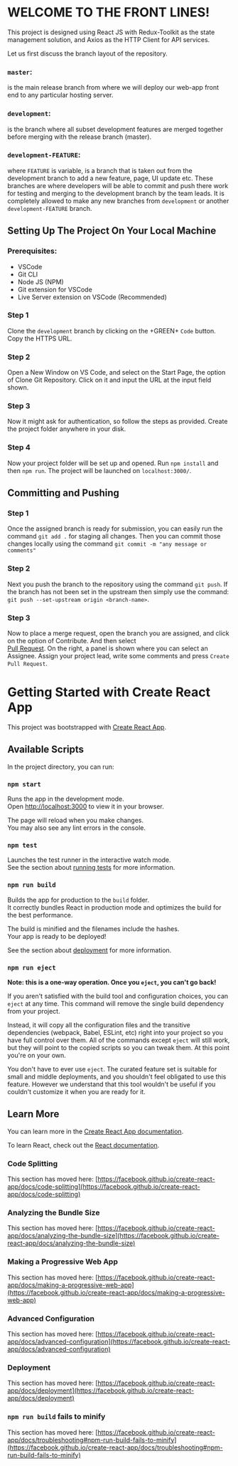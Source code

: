 # WELCOME TO THE FRONT LINES!
This project is designed using React JS with Redux-Toolkit as the state management solution, and Axios as the HTTP Client for API services.

Let us first discuss the branch layout of the repository.

### `master`: 
is the main release branch from where we will deploy our web-app front end to any particular hosting server.

### `development`: 
is the branch where all subset development features are merged together before merging with the release branch (master).

### `development-FEATURE`: 
where `FEATURE` is variable, is a branch that is taken out from the development branch to add a new feature, page, UI update etc. These branches are where developers will be able to commit and push there work for testing and merging to the development branch by the team leads. It is completely allowed to make any new branches from `development` or another `development-FEATURE` branch.

## Setting Up The Project On Your Local Machine
### Prerequisites:
- VSCode
- Git CLI
- Node JS (NPM)
- Git extension for VSCode
- Live Server extension on VSCode (Recommended)

### Step 1
Clone the `development` branch by clicking on the +GREEN+ `Code` button. Copy the HTTPS URL.

### Step 2
Open a New Window on VS Code, and select on the Start Page, the option of Clone Git Repository. Click on it and input the URL at the input field shown. 

### Step 3
Now it might ask for authentication, so follow the steps as provided. Create the project folder anywhere in your disk.

### Step 4
Now your project folder will be set up and opened. Run `npm install` and then `npm run`. The project will be launched on `localhost:3000/`.

## Committing and Pushing

### Step 1
Once the assigned branch is ready for submission, you can easily run the command `git add .` for staging all changes. Then you can commit those changes locally using the command `git commit -m "any message or comments"`

### Step 2
Next you push the branch to the repository using the command `git push`. If the branch has not been set in the upstream then simply use the command: `git push --set-upstream origin <branch-name>`.

### Step 3
Now to place a merge request, open the branch you are assigned, and click on the option of Contribute. And then select \
[Pull Request](https://docs.github.com/en/pull-requests/collaborating-with-pull-requests/proposing-changes-to-your-work-with-pull-requests/about-pull-requests). On the right, a panel is shown where you can select an Assignee. Assign your project lead, write some comments and press `Create Pull Request`.

# Getting Started with Create React App

This project was bootstrapped with [Create React App](https://github.com/facebook/create-react-app).

## Available Scripts

In the project directory, you can run:

### `npm start`

Runs the app in the development mode.\
Open [http://localhost:3000](http://localhost:3000) to view it in your browser.

The page will reload when you make changes.\
You may also see any lint errors in the console.

### `npm test`

Launches the test runner in the interactive watch mode.\
See the section about [running tests](https://facebook.github.io/create-react-app/docs/running-tests) for more information.

### `npm run build`

Builds the app for production to the `build` folder.\
It correctly bundles React in production mode and optimizes the build for the best performance.

The build is minified and the filenames include the hashes.\
Your app is ready to be deployed!

See the section about [deployment](https://facebook.github.io/create-react-app/docs/deployment) for more information.

### `npm run eject`

**Note: this is a one-way operation. Once you `eject`, you can't go back!**

If you aren't satisfied with the build tool and configuration choices, you can `eject` at any time. This command will remove the single build dependency from your project.

Instead, it will copy all the configuration files and the transitive dependencies (webpack, Babel, ESLint, etc) right into your project so you have full control over them. All of the commands except `eject` will still work, but they will point to the copied scripts so you can tweak them. At this point you're on your own.

You don't have to ever use `eject`. The curated feature set is suitable for small and middle deployments, and you shouldn't feel obligated to use this feature. However we understand that this tool wouldn't be useful if you couldn't customize it when you are ready for it.

## Learn More

You can learn more in the [Create React App documentation](https://facebook.github.io/create-react-app/docs/getting-started).

To learn React, check out the [React documentation](https://reactjs.org/).

### Code Splitting

This section has moved here: [https://facebook.github.io/create-react-app/docs/code-splitting](https://facebook.github.io/create-react-app/docs/code-splitting)

### Analyzing the Bundle Size

This section has moved here: [https://facebook.github.io/create-react-app/docs/analyzing-the-bundle-size](https://facebook.github.io/create-react-app/docs/analyzing-the-bundle-size)

### Making a Progressive Web App

This section has moved here: [https://facebook.github.io/create-react-app/docs/making-a-progressive-web-app](https://facebook.github.io/create-react-app/docs/making-a-progressive-web-app)

### Advanced Configuration

This section has moved here: [https://facebook.github.io/create-react-app/docs/advanced-configuration](https://facebook.github.io/create-react-app/docs/advanced-configuration)

### Deployment

This section has moved here: [https://facebook.github.io/create-react-app/docs/deployment](https://facebook.github.io/create-react-app/docs/deployment)

### `npm run build` fails to minify

This section has moved here: [https://facebook.github.io/create-react-app/docs/troubleshooting#npm-run-build-fails-to-minify](https://facebook.github.io/create-react-app/docs/troubleshooting#npm-run-build-fails-to-minify)
